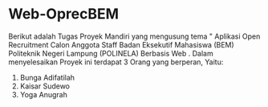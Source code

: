 # Web-OprecBEM

Berikut adalah Tugas Proyek Mandiri yang mengusung tema " Aplikasi Open Recruitment Calon Anggota Staff Badan Eksekutif Mahasiswa (BEM) Politeknik Negeri Lampung (POLINELA) Berbasis Web
.
Dalam menyelesaikan Proyek ini terdapat 3 Orang yang berperan, Yaitu:
1. Bunga Adifatilah
2. Kaisar Sudewo 
3. Yoga Anugrah
